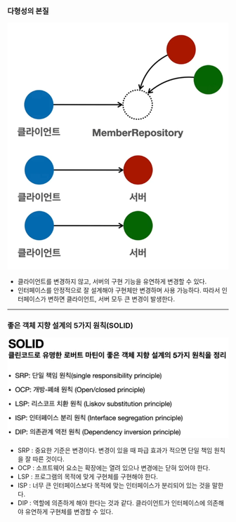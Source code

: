### 다형성의 본질
![img.png](image/다형성의본질.png)
* 클라이언트를 변경하지 않고, 서버의 구현 기능을 유연하게 변경할 수 있다.
* 인터페이스를 안정적으로 잘 설계해야 구현체만 변경하며 사용 가능하다. 따라서 인터페이스가 변하면 클라이언트, 서버 모두 큰 변경이 발생한다.

---

### 좋은 객체 지향 설계의 5가지 원칙(SOLID)
![img.png](image/solid.png)

* SRP : 중요한 기준은 변경이다. 변경이 있을 때 파급 효과가 적으면 단일 책임 원칙을 잘 따른 것이다.
* OCP : 소프트웨어 요소는 확장에는 열려 있으나 변경에는 닫혀 있어야 한다.
* LSP : 프로그램의 목적에 맞게 구현체를 구현해야 한다.
* ISP : 너무 큰 인터페이스보다 목적에 맞는 인터페이스가 분리되어 있는 것을 말한다.
* DIP : 역할에 의존하게 해야 한다는 것과 같다. 클라이언트가 인터페이스에 의존해야 유연하게 구현체를 변경할 수 있다.